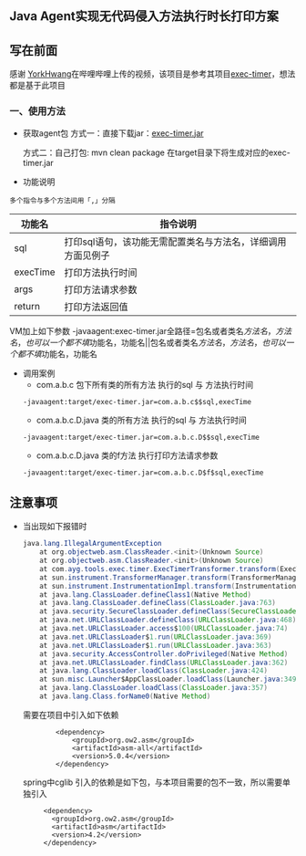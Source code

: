 ## Java Agent实现无代码侵入方法执行时长打印方案

## 写在前面
感谢 [YorkHwang](https://github.com/YorkHwang)在哔哩哔哩上传的视频，该项目是参考其项目[exec-timer](https://github.com/YorkHwang/exec-timer)，想法都是基于此项目

### 一、使用方法

- 获取agent包
      方式一：直接下载jar：[exec-timer.jar](https://github.com/YorkHwang/exec-timer/blob/master/jar/exec-timer.jar)
	
	方式二：自己打包: mvn clean package
	在target目录下将生成对应的exec-timer.jar
- 功能说明
```
多个指令与多个方法间用「,」分隔
```
|功能名|指令说明|
|---|---|
|sql|打印sql语句，该功能无需配置类名与方法名，详细调用方面见例子|
|execTime|打印方法执行时间|
|args|打印方法请求参数|
|return|打印方法返回值|

VM加上如下参数
-javaagent:exec-timer.jar全路径=包名或者类名$方法名，方法名，也可以一个都不填$功能名，功能名||包名或者类名$方法名，方法名，也可以一个都不填$功能名，功能名

- 调用案例
    - com.a.b.c 包下所有类的所有方法 执行的sql 与 方法执行时间
    ```
    -javaagent:target/exec-timer.jar=com.a.b.c$$sql,execTime
    ```
    - com.a.b.c.D.java 类的所有方法 执行的sql 与 方法执行时间
    ```
    -javaagent:target/exec-timer.jar=com.a.b.c.D$$sql,execTime
    ```
    - com.a.b.c.D.java 类的f方法 执行打印方法请求参数
    ```
    -javaagent:target/exec-timer.jar=com.a.b.c.D$f$sql,execTime
    ```

 ## 注意事项
 - 当出现如下报错时
    ```java
    java.lang.IllegalArgumentException
        at org.objectweb.asm.ClassReader.<init>(Unknown Source)
        at org.objectweb.asm.ClassReader.<init>(Unknown Source)
        at com.ayg.tools.exec.timer.ExecTimerTransformer.transform(ExecTimerTransformer.java:57)
        at sun.instrument.TransformerManager.transform(TransformerManager.java:188)
        at sun.instrument.InstrumentationImpl.transform(InstrumentationImpl.java:428)
        at java.lang.ClassLoader.defineClass1(Native Method)
        at java.lang.ClassLoader.defineClass(ClassLoader.java:763)
        at java.security.SecureClassLoader.defineClass(SecureClassLoader.java:142)
        at java.net.URLClassLoader.defineClass(URLClassLoader.java:468)
        at java.net.URLClassLoader.access$100(URLClassLoader.java:74)
        at java.net.URLClassLoader$1.run(URLClassLoader.java:369)
        at java.net.URLClassLoader$1.run(URLClassLoader.java:363)
        at java.security.AccessController.doPrivileged(Native Method)
        at java.net.URLClassLoader.findClass(URLClassLoader.java:362)
        at java.lang.ClassLoader.loadClass(ClassLoader.java:424)
        at sun.misc.Launcher$AppClassLoader.loadClass(Launcher.java:349)
        at java.lang.ClassLoader.loadClass(ClassLoader.java:357)
        at java.lang.Class.forName0(Native Method)
    ```
   需要在项目中引入如下依赖
   ```pom
           <dependency>
               <groupId>org.ow2.asm</groupId>
               <artifactId>asm-all</artifactId>
               <version>5.0.4</version>
           </dependency>
   ```
   spring中cglib 引入的依赖是如下包，与本项目需要的包不一致，所以需要单独引入
   ```
        <dependency>
          <groupId>org.ow2.asm</groupId>
          <artifactId>asm</artifactId>
          <version>4.2</version>
        </dependency>
   ```
    

